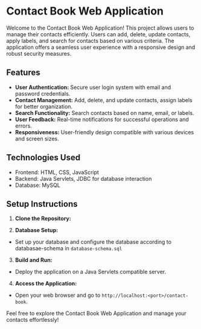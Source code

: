 # Contact Book Web Application

Welcome to the Contact Book Web Application! This project allows users to manage their contacts efficiently. Users can add, delete, update contacts, apply labels, and search for contacts based on various criteria. The application offers a seamless user experience with a responsive design and robust security measures.

## Features

- **User Authentication:** Secure user login system with email and password credentials.
- **Contact Management:** Add, delete, and update contacts, assign labels for better organization.
- **Search Functionality:** Search contacts based on name, email, or labels.
- **User Feedback:** Real-time notifications for successful operations and errors.
- **Responsiveness:** User-friendly design compatible with various devices and screen sizes.

## Technologies Used

- Frontend: HTML, CSS, JavaScript
- Backend: Java Servlets, JDBC for database interaction
- Database: MySQL

## Setup Instructions

1. **Clone the Repository:**

2. **Database Setup:**
- Set up your database and configure the database according to databasae-schema in `database-schema.sql`

3. **Build and Run:**
- Deploy the application on a Java Servlets compatible server.

4. **Access the Application:**
- Open your web browser and go to `http://localhost:<port>/contact-book`.

Feel free to explore the Contact Book Web Application and manage your contacts effortlessly!
